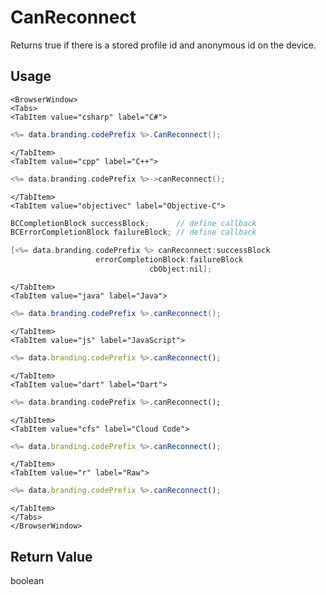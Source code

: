 # CanReconnect

Returns true if there is a stored profile id and anonymous id on the device.

## Usage

```mdx-code-block
<BrowserWindow>
<Tabs>
<TabItem value="csharp" label="C#">
```

```csharp
<%= data.branding.codePrefix %>.CanReconnect();
```

```mdx-code-block
</TabItem>
<TabItem value="cpp" label="C++">
```

```cpp
<%= data.branding.codePrefix %>->canReconnect();
```

```mdx-code-block
</TabItem>
<TabItem value="objectivec" label="Objective-C">
```

```objectivec
BCCompletionBlock successBlock;      // define callback
BCErrorCompletionBlock failureBlock; // define callback

[<%= data.branding.codePrefix %> canReconnect:successBlock
                   errorCompletionBlock:failureBlock
                               cbObject:nil];
```

```mdx-code-block
</TabItem>
<TabItem value="java" label="Java">
```

```java
<%= data.branding.codePrefix %>.canReconnect();
```

```mdx-code-block
</TabItem>
<TabItem value="js" label="JavaScript">
```

```javascript
<%= data.branding.codePrefix %>.canReconnect();
```

```mdx-code-block
</TabItem>
<TabItem value="dart" label="Dart">
```

```dart
<%= data.branding.codePrefix %>.canReconnect();
```

```mdx-code-block
</TabItem>
<TabItem value="cfs" label="Cloud Code">
```

```javascript
<%= data.branding.codePrefix %>.canReconnect();
```

```mdx-code-block
</TabItem>
<TabItem value="r" label="Raw">
```

```javascript
<%= data.branding.codePrefix %>.canReconnect();
```

```mdx-code-block
</TabItem>
</Tabs>
</BrowserWindow>
```

## Return Value

boolean
